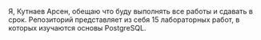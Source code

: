 Я, Кутнаев Арсен, обещаю что буду выполнять все работы и сдавать в срок. 
Репозиторий представляет из себя 15 лабораторных работ, в которых изучаются основы PostgreSQL.